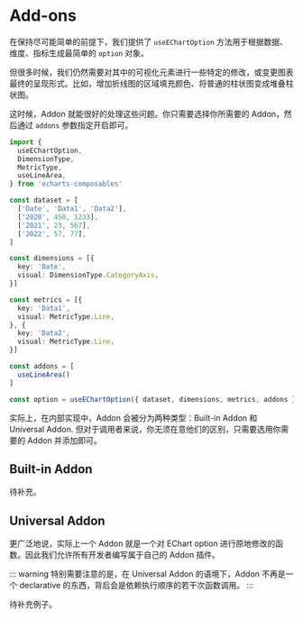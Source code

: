 # Add-ons

在保持尽可能简单的前提下，我们提供了 `useEChartOption` 方法用于根据数据、维度、指标生成最简单的 `option` 对象。

但很多时候，我们仍然需要对其中的可视化元素进行一些特定的修改，或变更图表最终的呈现形式。比如，增加折线图的区域填充颜色、将普通的柱状图变成堆叠柱状图。

这时候，Addon 就能很好的处理这些问题。你只需要选择你所需要的 Addon，然后通过 `addons` 参数指定开启即可。

```ts
import { 
  useEChartOption, 
  DimensionType, 
  MetricType,
  useLineArea,
} from 'echarts-composables'

const dataset = [
  ['Date', 'Data1', 'Data2'],
  ['2020', 450, 1233],
  ['2021', 23, 567],
  ['2022', 57, 77],
]

const dimensions = [{ 
  key: 'Date',
  visual: DimensionType.CategoryAxis,
}]

const metrics = [{
  key: 'Data1',
  visual: MetricType.Line,
}, {
  key: 'Data2',
  visual: MetricType.Line,
}]

const addons = [
  useLineArea()
]

const option = useEChartOption({ dataset, dimensions, metrics, addons })
```

实际上，在内部实现中，Addon 会被分为两种类型：Built-in Addon 和 Universal Addon. 但对于调用者来说，你无须在意他们的区别，只需要选用你需要的 Addon 并添加即可。

## Built-in Addon

待补充。

## Universal Addon

更广泛地说，实际上一个 Addon 就是一个对 EChart option 进行原地修改的函数。因此我们允许所有开发者编写属于自己的 Addon 插件。

::: warning
特别需要注意的是，在 Universal Addon 的语境下，Addon 不再是一个 declarative 的东西，背后会是依赖执行顺序的若干次函数调用。
:::

待补充例子。
